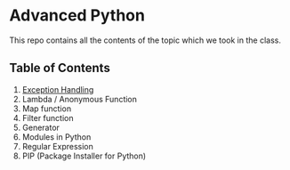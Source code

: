 # Advanced Python

This repo contains all the contents of the topic which we took in the class. 

## Table of Contents
1. [Exception Handling]("exception%20handling.md")
2. Lambda / Anonymous Function
3. Map function
4. Filter function
5. Generator
6. Modules in Python
7. Regular Expression
8. PIP (Package Installer for Python)